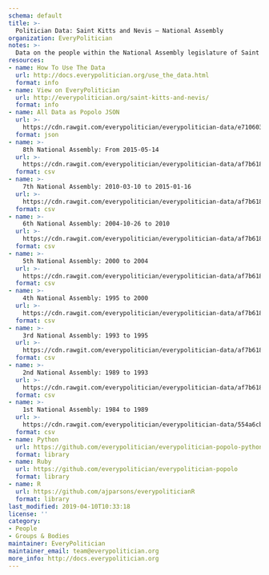 ```yaml
---
schema: default
title: >-
  Politician Data: Saint Kitts and Nevis — National Assembly
organization: EveryPolitician
notes: >-
  Data on the people within the National Assembly legislature of Saint Kitts and Nevis.
resources:
- name: How To Use The Data
  url: http://docs.everypolitician.org/use_the_data.html
  format: info
- name: View on EveryPolitician
  url: http://everypolitician.org/saint-kitts-and-nevis/
  format: info
- name: All Data as Popolo JSON
  url: >-
    https://cdn.rawgit.com/everypolitician/everypolitician-data/e7106030eb8ed989831e3af5df74f4b2d35270d0/data/Saint_Kitts_and_Nevis/Assembly/ep-popolo-v1.0.json
  format: json
- name: >-
    8th National Assembly: From 2015-05-14
  url: >-
    https://cdn.rawgit.com/everypolitician/everypolitician-data/af7b618869df3c45fbedf8feea77705e1bd56581/data/Saint_Kitts_and_Nevis/Assembly/term-2015.csv
  format: csv
- name: >-
    7th National Assembly: 2010-03-10 to 2015-01-16
  url: >-
    https://cdn.rawgit.com/everypolitician/everypolitician-data/af7b618869df3c45fbedf8feea77705e1bd56581/data/Saint_Kitts_and_Nevis/Assembly/term-2010.csv
  format: csv
- name: >-
    6th National Assembly: 2004-10-26 to 2010
  url: >-
    https://cdn.rawgit.com/everypolitician/everypolitician-data/af7b618869df3c45fbedf8feea77705e1bd56581/data/Saint_Kitts_and_Nevis/Assembly/term-2004.csv
  format: csv
- name: >-
    5th National Assembly: 2000 to 2004
  url: >-
    https://cdn.rawgit.com/everypolitician/everypolitician-data/af7b618869df3c45fbedf8feea77705e1bd56581/data/Saint_Kitts_and_Nevis/Assembly/term-2000.csv
  format: csv
- name: >-
    4th National Assembly: 1995 to 2000
  url: >-
    https://cdn.rawgit.com/everypolitician/everypolitician-data/af7b618869df3c45fbedf8feea77705e1bd56581/data/Saint_Kitts_and_Nevis/Assembly/term-1995.csv
  format: csv
- name: >-
    3rd National Assembly: 1993 to 1995
  url: >-
    https://cdn.rawgit.com/everypolitician/everypolitician-data/af7b618869df3c45fbedf8feea77705e1bd56581/data/Saint_Kitts_and_Nevis/Assembly/term-1993.csv
  format: csv
- name: >-
    2nd National Assembly: 1989 to 1993
  url: >-
    https://cdn.rawgit.com/everypolitician/everypolitician-data/af7b618869df3c45fbedf8feea77705e1bd56581/data/Saint_Kitts_and_Nevis/Assembly/term-1989.csv
  format: csv
- name: >-
    1st National Assembly: 1984 to 1989
  url: >-
    https://cdn.rawgit.com/everypolitician/everypolitician-data/554a6cb306153130ac5558e4c015471d63e57cb7/data/Saint_Kitts_and_Nevis/Assembly/term-1984.csv
  format: csv
- name: Python
  url: https://github.com/everypolitician/everypolitician-popolo-python
  format: library
- name: Ruby
  url: https://github.com/everypolitician/everypolitician-popolo
  format: library
- name: R
  url: https://github.com/ajparsons/everypoliticianR
  format: library
last_modified: 2019-04-10T10:33:18
license: ''
category:
- People
- Groups & Bodies
maintainer: EveryPolitician
maintainer_email: team@everypolitician.org
more_info: http://docs.everypolitician.org
---
```

